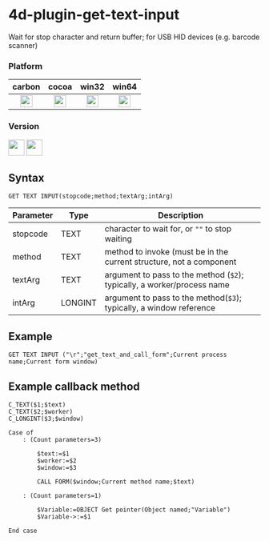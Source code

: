 # 4d-plugin-get-text-input
Wait for stop character and return buffer; for USB HID devices (e.g. barcode scanner)

### Platform

| carbon | cocoa | win32 | win64 |
|:------:|:-----:|:---------:|:---------:|
|<img src="https://cloud.githubusercontent.com/assets/1725068/22371562/1b091f0a-e4db-11e6-8458-8653954a7cce.png" width="24" height="24" />|<img src="https://cloud.githubusercontent.com/assets/1725068/22371562/1b091f0a-e4db-11e6-8458-8653954a7cce.png" width="24" height="24" />|<img src="https://cloud.githubusercontent.com/assets/1725068/22371562/1b091f0a-e4db-11e6-8458-8653954a7cce.png" width="24" height="24" />|<img src="https://cloud.githubusercontent.com/assets/1725068/22371562/1b091f0a-e4db-11e6-8458-8653954a7cce.png" width="24" height="24" />|

### Version

<img src="https://cloud.githubusercontent.com/assets/1725068/18940649/21945000-8645-11e6-86ed-4a0f800e5a73.png" width="32" height="32" /> <img src="https://cloud.githubusercontent.com/assets/1725068/18940648/2192ddba-8645-11e6-864d-6d5692d55717.png" width="32" height="32" />

## Syntax

```
GET TEXT INPUT(stopcode;method;textArg;intArg)
```

Parameter|Type|Description
------------|------------|----
stopcode|TEXT|character to wait for, or ``""`` to stop waiting
method|TEXT|method to invoke (must be in the current structure, not a component
textArg|TEXT|argument to pass to the method (``$2``); typically, a worker/process name
intArg|LONGINT|argument to pass to the method(``$3``); typically, a window reference

## Example

```
GET TEXT INPUT ("\r";"get_text_and_call_form";Current process name;Current form window)
```

## Example callback method

```
C_TEXT($1;$text)
C_TEXT($2;$worker)
C_LONGINT($3;$window)

Case of 
	: (Count parameters=3)
		
		$text:=$1
		$worker:=$2
		$window:=$3
		
		CALL FORM($window;Current method name;$text)
		
	: (Count parameters=1)
		
		$Variable:=OBJECT Get pointer(Object named;"Variable")
		$Variable->:=$1
		
End case 
```
